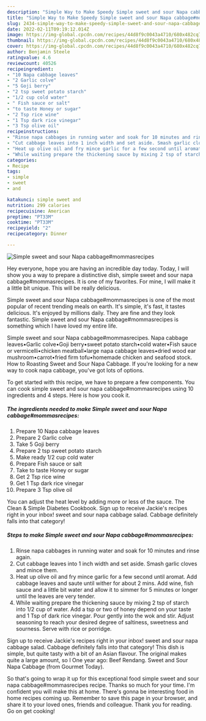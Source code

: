 ```yaml
---
description: "Simple Way to Make Speedy Simple sweet and sour Napa cabbage#mommasrecipes"
title: "Simple Way to Make Speedy Simple sweet and sour Napa cabbage#mommasrecipes"
slug: 2434-simple-way-to-make-speedy-simple-sweet-and-sour-napa-cabbagemommasrecipes
date: 2022-02-11T09:19:12.014Z
image: https://img-global.cpcdn.com/recipes/44d8f9c0043a4710/680x482cq70/simple-sweet-and-sour-napa-cabbagemommasrecipes-recipe-main-photo.jpg
thumbnail: https://img-global.cpcdn.com/recipes/44d8f9c0043a4710/680x482cq70/simple-sweet-and-sour-napa-cabbagemommasrecipes-recipe-main-photo.jpg
cover: https://img-global.cpcdn.com/recipes/44d8f9c0043a4710/680x482cq70/simple-sweet-and-sour-napa-cabbagemommasrecipes-recipe-main-photo.jpg
author: Benjamin Steele
ratingvalue: 4.6
reviewcount: 40526
recipeingredient:
- "10 Napa cabbage leaves"
- "2 Garlic colve"
- "5 Goji berry"
- "2 tsp sweet potato starch"
- "1/2 cup cold water"
- " Fish sauce or salt"
- "to taste Honey or sugar"
- "2 Tsp rice wine"
- "1 Tsp dark rice vinegar"
- "3 Tsp olive oil"
recipeinstructions:
- "Rinse napa cabbages in running water and soak for 10 minutes and rinse again."
- "Cut cabbage leaves into 1 inch width and set aside. Smash garlic cloves and mince them."
- "Heat up olive oil and fry mince garlic for a few second until aromat. Add cabbage leaves and saute until wither for about 2 mins. Add wine, fish sauce and a little bit water and allow it to simmer for 5 minutes or longer until the leaves are very tender."
- "While waiting prepare the thickening sauce by mixing 2 tsp of starch into 1/2 cup of water. Add a tsp or two of honey depend on your taste and 1 Tsp of dark rice vinegar. Pour gently into the wok and stir. Adjust seasoning to reach your desired degree of saltiness, sweetness and sourness. Serve with rice or porridge."
categories:
- Recipe
tags:
- simple
- sweet
- and

katakunci: simple sweet and 
nutrition: 299 calories
recipecuisine: American
preptime: "PT33M"
cooktime: "PT33M"
recipeyield: "2"
recipecategory: Dinner

---
```



![Simple sweet and sour Napa cabbage#mommasrecipes](https://img-global.cpcdn.com/recipes/44d8f9c0043a4710/680x482cq70/simple-sweet-and-sour-napa-cabbagemommasrecipes-recipe-main-photo.jpg)

Hey everyone, hope you are having an incredible day today. Today, I will show you a way to prepare a distinctive dish, simple sweet and sour napa cabbage#mommasrecipes. It is one of my favorites. For mine, I will make it a little bit unique. This will be really delicious.

Simple sweet and sour Napa cabbage#mommasrecipes is one of the most popular of recent trending meals on earth. It's simple, it's fast, it tastes delicious. It's enjoyed by millions daily. They are fine and they look fantastic. Simple sweet and sour Napa cabbage#mommasrecipes is something which I have loved my entire life.

Simple sweet and sour Napa cabbage#mommasrecipes. Napa cabbage leaves•Garlic colve•Goji berry•sweet potato starch•cold water•Fish sauce or vermicelli•chicken meatball•large napa cabbage leaves•dried wood ear mushroom•carrot•fried firm tofu•homemade chicken and seafood stock. How to Roasting Sweet and Sour Napa Cabbage. If you&#39;re looking for a new way to cook napa cabbage, you&#39;ve got lots of options.


To get started with this recipe, we have to prepare a few components. You can cook simple sweet and sour napa cabbage#mommasrecipes using 10 ingredients and 4 steps. Here is how you cook it.

<!--inarticleads1-->

##### The ingredients needed to make Simple sweet and sour Napa cabbage#mommasrecipes:

1. Prepare 10 Napa cabbage leaves
1. Prepare 2 Garlic colve
1. Take 5 Goji berry
1. Prepare 2 tsp sweet potato starch
1. Make ready 1/2 cup cold water
1. Prepare  Fish sauce or salt
1. Take to taste Honey or sugar
1. Get 2 Tsp rice wine
1. Get 1 Tsp dark rice vinegar
1. Prepare 3 Tsp olive oil


You can adjust the heat level by adding more or less of the sauce. The Clean &amp; Simple Diabetes Cookbook. Sign up to receive Jackie&#39;s recipes right in your inbox! sweet and sour napa cabbage salad. Cabbage definitely falls into that category! 

<!--inarticleads2-->

##### Steps to make Simple sweet and sour Napa cabbage#mommasrecipes:

1. Rinse napa cabbages in running water and soak for 10 minutes and rinse again.
1. Cut cabbage leaves into 1 inch width and set aside. Smash garlic cloves and mince them.
1. Heat up olive oil and fry mince garlic for a few second until aromat. Add cabbage leaves and saute until wither for about 2 mins. Add wine, fish sauce and a little bit water and allow it to simmer for 5 minutes or longer until the leaves are very tender.
1. While waiting prepare the thickening sauce by mixing 2 tsp of starch into 1/2 cup of water. Add a tsp or two of honey depend on your taste and 1 Tsp of dark rice vinegar. Pour gently into the wok and stir. Adjust seasoning to reach your desired degree of saltiness, sweetness and sourness. Serve with rice or porridge.


Sign up to receive Jackie&#39;s recipes right in your inbox! sweet and sour napa cabbage salad. Cabbage definitely falls into that category! This dish is simple, but quite tasty with a bit of an Asian flavour. The original makes quite a large amount, so I One year ago: Beef Rendang. Sweet and Sour Napa Cabbage (from Gourmet Today). 

So that's going to wrap it up for this exceptional food simple sweet and sour napa cabbage#mommasrecipes recipe. Thanks so much for your time. I'm confident you will make this at home. There's gonna be interesting food in home recipes coming up. Remember to save this page in your browser, and share it to your loved ones, friends and colleague. Thank you for reading. Go on get cooking!
